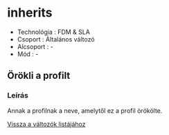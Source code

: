 # inherits

* Technológia : FDM & SLA
* Csoport :  Általános változó
* Alcsoport : -
* Mód : -

## Örökli a profilt

### Leírás

Annak a profilnak a neve, amelytől ez a profil örökölte.

[Vissza a változók listájához](../../variable_list)

